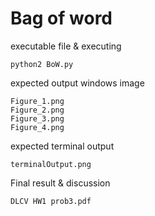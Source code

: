 # Bag of word
executable file & executing 
```
python2 BoW.py
```  
expected output windows image
```
Figure_1.png
Figure_2.png
Figure_3.png
Figure_4.png
```
expected terminal output
```
terminalOutput.png
```
Final result & discussion  
```
DLCV HW1 prob3.pdf
```  
